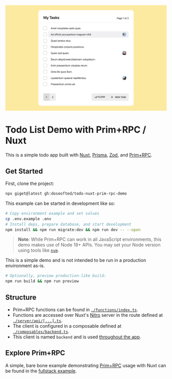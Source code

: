 ![Screenshot of todo app](./screenshot.png)

# Todo List Demo with Prim+RPC / Nuxt

<!-- NOTE: StackBlitz doesn't yet support Node 18, required for File usage -->
<!-- [![Open in StackBlitz](https://developer.stackblitz.com/img/open_in_stackblitz_small.svg)](https://stackblitz.com/github/doseofted/todo-nuxt-prim-rpc-demo/tree/main) -->

This is a simple todo app built with [Nuxt](https://github.com/nuxt/nuxt), [Prisma](https://github.com/prisma/prisma), [Zod](https://github.com/colinhacks/zod), and [Prim+RPC](https://github.com/doseofted/prim-rpc).

## Get Started

First, clone the project:

```zsh
npx giget@latest gh:doseofted/todo-nuxt-prim-rpc-demo
```

This example can be started in development like so:

```zsh
# Copy environment example and set values
cp .env.example .env
# Install deps, prepare database, and start development
npm install && npm run migrate:dev && npm run dev -- --open
```

> **Note**: While Prim+RPC can work in all JavaScript environments, this demo makes use of Node 18+ APIs. You may set your Node version using tools like [`nvm`](https://github.com/nvm-sh/nvm).

This is a simple demo and is not intended to be run in a production environment as-is.

```zsh
# Optionally, preview production-like build:
npm run build && npm run preview
```

## Structure

- Prim+RPC functions can be found in [`./functions/index.ts`](./functions/index.ts).
- Functions are accessed over Nuxt's [Nitro](https://github.com/unjs/nitro) server in the route defined at [`./server/api/[...].ts`](./server/api/[...].ts).
- The client is configured in a composable defined at [`./composables/backend.ts`](./composables/backend.ts).
- This client is named `backend` and is used [throughout the app](./pages/index.vue).

## Explore Prim+RPC

A simple, bare bone example demonstrating [Prim+RPC](https://prim.doseofted.me/) usage with Nuxt can be found in the [fullstack example](https://github.com/doseofted/prim-rpc-examples/tree/main/fullstack-framework).
